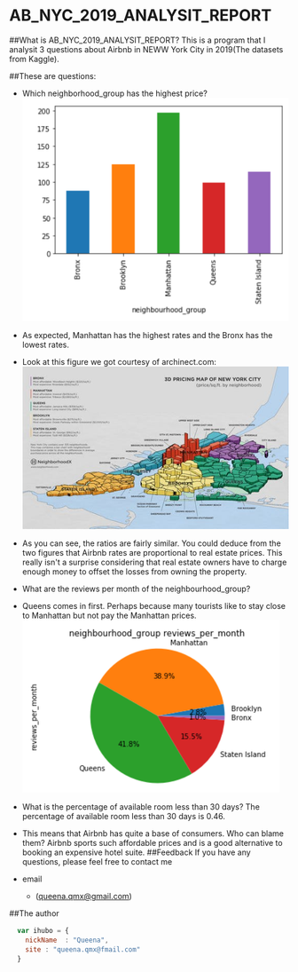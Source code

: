 # AB_NYC_2019_ANALYSIT_REPORT
##What is AB_NYC_2019_ANALYSIT_REPORT?
This is a program that I analysit 3 questions about Airbnb in NEWW York City in 2019(The datasets from Kaggle).

##These are questions:

*  Which neighborhood_group has the highest price?
![alt text](https://github.com/QueenaXie/AB_NYC_2019_ANALYSIT_REPORT/blob/master/Q1.PNG)
* As expected, Manhattan has the highest rates and the Bronx has the lowest rates. 
* Look at this figure we got courtesy of archinect.com:
![alt text](https://github.com/QueenaXie/AB_NYC_2019_ANALYSIT_REPORT/blob/master/Q3.jpg)
* As you can see, the ratios are fairly similar. You could deduce from the two figures that Airbnb rates are proportional to real estate prices. This really isn't a surprise considering that real estate owners have to charge enough money to offset the losses from owning the property.

*  What are the reviews per month of the neighbourhood_group?
*  Queens comes in first. Perhaps because many tourists like to stay close to Manhattan but not pay the Manhattan prices. 
![alt text](https://github.com/QueenaXie/AB_NYC_2019_ANALYSIT_REPORT/blob/master/Q2.PNG)
*  What is the percentage of available room less than 30 days?
   The percentage of available room less than 30 days is 0.46.
*  This means that Airbnb has quite a base of consumers. Who can blame them? Airbnb sports such affordable prices and is a good alternative to booking an expensive hotel suite. 
##Feedback
If you have any questions, please feel free to contact me
* email
    * (queena.qmx@gmail.com)

##The author

```javascript
  var ihubo = {
    nickName  : "Queena",
    site : "queena.qmx@fmail.com"
  }
```
